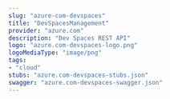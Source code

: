 ```yaml
---
slug: "azure-com-devspaces"
title: "DevSpacesManagement"
provider: "azure.com"
description: "Dev Spaces REST API"
logo: "azure.com-devspaces-logo.png"
logoMediaType: "image/png"
tags:
- "cloud"
stubs: "azure.com-devspaces-stubs.json"
swagger: "azure.com-devspaces-swagger.json"
---
```

